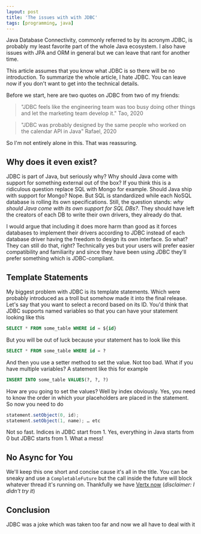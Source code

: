 ```yaml
---
layout: post
title: 'The issues with with JDBC'
tags: [programming, java]
---
```


Java Database Connectivity, commonly referred to by its acronym JDBC, is probably
my least favorite part of the whole Java ecosystem. I also have issues with JPA
and ORM in general but we can leave that rant for another time.

This article assumes that you know what JDBC is so there will be no introduction.
To summarize the whole article, I hate JDBC. You can leave now if you don't want
to get into the technical details.

Before we start, here are two quotes on JDBC from two of my friends:
> "JDBC feels like the engineering team was too busy doing other things and let
the marketing team develop it." Tao, 2020

> "JDBC was probably designed by the same people who worked on the calendar API
in Java" Rafael, 2020

So I'm not entirely alone in this. That was reassuring.

## Why does it even exist?
JDBC is part of Java, but seriously why? Why should Java come with support for
something external out of the box? If you think this is a ridiculous question
replace SQL with Mongo for example. Should Java ship with support for Mongo? Nope.
But SQL is standardized while each NoSQL database is rolling its own
specifications. Still, the question stands: *why should Java come with its own
support for SQL DBs?*. They should have left the creators of each DB to write
their own drivers, they already do that.

I would argue that including it does more harm than good as it forces databases to
implement their drivers according to JDBC instead of each database driver having
the freedom to design its own interface. So what? They can still do that, right?
Technically yes but your users will prefer easier compatibility and familiarity and
since they have been using JDBC they'll prefer something which is JDBC-compliant.

## Template Statements
My biggest problem with JDBC is its template statements. Which were probably
introduced as a troll but somehow made it into the final release. Let's say that
you want to select a record based on its ID. You'd think that JDBC supports named
variables so that you can have your statement looking like this

```sql
SELECT * FROM some_table WHERE id = ${id}
```

But you will be out of luck because your statement has to look like this

```sql
SELECT * FROM some_table WHERE id = ?
```

And then you use a setter method to set the value. Not too bad. What if you have
multiple variables? A statement like this for example

```sql
INSERT INTO some_table VALUES(?, ?, ?)
```

How are you going to set the values? Well by index obviously. Yes, you need to know
the order in which your placeholders are placed in the statement. So now you need
to do

```java
statement.setObject(0, id);
statement.setObject(1, name); … etc
```

Not so fast. Indices in JDBC start from 1. Yes, everything in Java starts from 0
but JDBC starts from 1. What a mess!

## No Async for You
We'll keep this one short and concise cause it's all in the title. You can be
sneaky and use a `CompletableFuture` but the call inside the future will block
whatever thread it's running on. Thankfully we have [Vertx now](https://vertx.io/blog/using-the-asynchronous-sql-client/) (*disclaimer: I didn't try it*)

## Conclusion
JDBC was a joke which was taken too far and now we all have to deal with it
